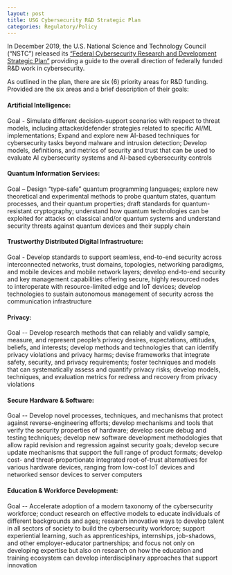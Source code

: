 ```yaml
---
layout: post
title: USG Cybersecurity R&D Strategic Plan
categories: Regulatory/Policy
---
```


In December 2019, the U.S. National Science and Technology Council (“NSTC”) released its [“Federal Cybersecurity Research and Development Strategic Plan”](https://www.whitehouse.gov/wp-content/uploads/2019/12/Federal-Cybersecurity-RD-Strategic-Plan-2019.pdf) providing a guide to the overall direction of federally funded R&D work in cybersecurity.  

As outlined in the plan, there are six (6) priority areas for R&D funding. Provided are the six areas and a brief description of their goals:

#### Artificial Intelligence:
Goal - Simulate different decision-support scenarios with respect to threat models, including attacker/defender strategies related to specific AI/ML implementations; Expand and explore new AI-based techniques for cybersecurity tasks beyond malware and intrusion detection; Develop models, definitions, and metrics of security and trust that can be used to evaluate AI cybersecurity systems and AI-based cybersecurity controls

#### Quantum Information Services:
Goal – Design “type-safe” quantum programming languages; explore new theoretical and experimental methods to probe quantum states, quantum processes, and their quantum properties; draft standards for quantum-resistant cryptography; understand how quantum technologies can be exploited for attacks on classical and/or quantum systems and understand security threats against quantum devices and their supply chain

#### Trustworthy Distributed Digital Infrastructure:
Goal - Develop standards to support seamless, end-to-end security across interconnected networks, trust domains, topologies, networking paradigms, and mobile devices and mobile network layers; develop end-to-end security and key management capabilities offering secure, highly resourced nodes to interoperate with resource-limited edge and IoT devices; develop technologies to sustain autonomous management of security across the communication infrastructure

#### Privacy:
Goal -- Develop research methods that can reliably and validly sample, measure, and represent people’s privacy desires, expectations, attitudes, beliefs, and interests; develop methods and technologies that can identify privacy violations and privacy harms; devise frameworks that integrate safety, security, and privacy requirements; foster techniques and models that can systematically assess and quantify privacy risks; develop models, techniques, and evaluation metrics for redress and recovery from privacy violations

#### Secure Hardware & Software:
Goal -- Develop novel processes, techniques, and mechanisms that protect against reverse-engineering efforts; develop mechanisms and tools that verify the security properties of hardware; develop secure debug and testing techniques; develop new software development methodologies that allow rapid revision and regression against security goals; develop secure update mechanisms that support the full range of product formats; develop cost- and threat-proportionate integrated root-of-trust alternatives for various hardware devices, ranging from low-cost IoT devices and networked sensor devices to server computers

#### Education & Workforce Development:
Goal -- Accelerate adoption of a modern taxonomy of the cybersecurity workforce;  conduct research on effective models to educate individuals of different backgrounds and ages; research innovative ways to develop talent in all sectors of society to build the cybersecurity workforce; support experiential learning, such as apprenticeships, internships, job-shadows, and other employer-educator partnerships; and focus not only on developing expertise but also on research on how the education and training ecosystem can develop interdisciplinary approaches that support innovation
